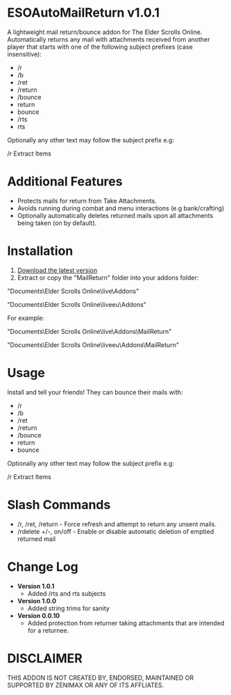 ESOAutoMailReturn v1.0.1
=============

A lightweight mail return/bounce addon for The Elder Scrolls Online. Automatically returns any mail with attachments received from another player that starts with one of the following subject prefixes (case insensitive):

* /r
* /b
* /ret 
* /return
* /bounce
* return
* bounce 
* /rts
* rts

Optionally any other text may follow the subject prefix e.g:

/r Extract Items

Additional Features
=============
* Protects mails for return from Take Attachments.
* Avoids running during combat and menu interactions (e.g bank/crafting)
* Optionally automatically deletes returned mails upon all attachments being taken (on by default). 

Installation
=============

1. [Download the latest version](https://raw.githubusercontent.com/XanDDemoX/ESOAutoMailReturn/master/zips/Auto%20Mail%20Return%201.0.1.zip)
2. Extract or copy the "MailReturn" folder into your addons folder:

"Documents\Elder Scrolls Online\live\Addons"

"Documents\Elder Scrolls Online\liveeu\Addons"

For example:

"Documents\Elder Scrolls Online\live\Addons\MailReturn"

"Documents\Elder Scrolls Online\liveeu\Addons\MailReturn"

Usage
=============
Install and tell your friends! They can bounce their mails with: 

* /r
* /b
* /ret 
* /return
* /bounce
* return
* bounce 

Optionally any other text may follow the subject prefix e.g:

/r Extract Items

Slash Commands
=============

* /r, /ret, /return - Force refresh and attempt to return any unsent mails.
* /rdelete +/-, on/off - Enable or disable automatic deletion of emptied returned mail 

Change Log
=============
* **Version 1.0.1**
  * Added /rts and rts subjects
* **Version 1.0.0**
  * Added string trims for sanity
* **Version 0.0.10**
  * Added protection from returner taking attachments that are intended for a returnee. 


DISCLAIMER
=============
THIS ADDON IS NOT CREATED BY, ENDORSED, MAINTAINED OR SUPPORTED BY ZENIMAX OR ANY OF ITS AFFLIATES.